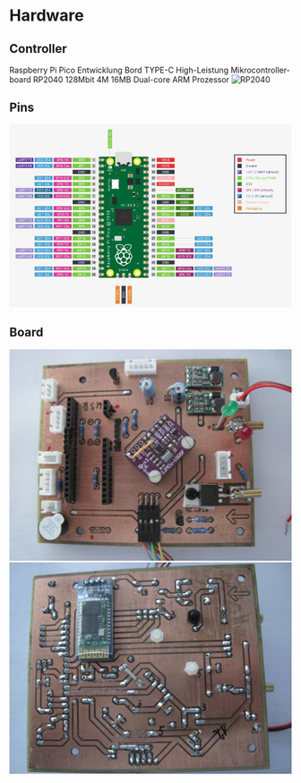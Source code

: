 # Hardware
## Controller
Raspberry Pi Pico Entwicklung Bord TYPE-C High-Leistung Mikrocontroller-board RP2040 128Mbit 4M 16MB Dual-core ARM Prozessor
![RP2040](../../images/RP2040.jpg)
## Pins
![RP2040DevBoardPins](../../docs/images/picoPins.jpg)  
## Board
![Top](../images/board_top.jpg)
![Bottom](../images/board_bottom.jpg)